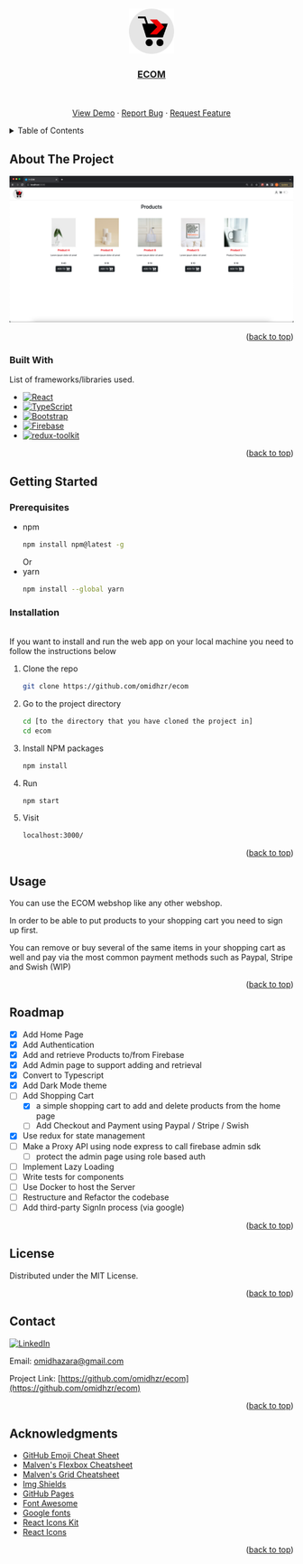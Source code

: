 <!-- Improved compatibility of back to top link: See: https://github.com/othneildrew/Best-README-Template/pull/73 -->

<a name="readme-top"></a>

<!-- PROJECT LOGO -->
<br />
<div align="center">
  <a href="https://github.com/omidhzr/ecom">
    <img src="./src/images/logo.svg" alt="Logo" width="80" height="80"
  </a>

  <h3 align="center">ECOM</h3>

  <p align="center">
    <br />
    <br />
    <a href="https://ecom-52274.web.app">View Demo</a>
    ·
    <a href="https://github.com/omidhzr/ecom/issues">Report Bug</a>
    ·
    <a href="https://github.com/omidhzr/ecom/issues">Request Feature</a>
  </p>
</div>

<!-- TABLE OF CONTENTS -->
<details>
  <summary>Table of Contents</summary>
  <ol>
    <li>
      <a href="#about-the-project">About The Project</a>
      <ul>
        <li><a href="#built-with">Built With</a></li>
      </ul>
    </li>
    <li>
      <a href="#getting-started">Getting Started</a>
      <ul>
        <li><a href="#prerequisites">Prerequisites</a></li>
        <li><a href="#installation">Installation</a></li>
      </ul>
    </li>
    <li><a href="#usage">Usage</a></li>
    <li><a href="#roadmap">Roadmap</a></li>
    <li><a href="#license">License</a></li>
    <li><a href="#contact">Contact</a></li>
    <li><a href="#acknowledgments">Acknowledgments</a></li>
  </ol>
</details>

<!-- ABOUT THE PROJECT -->

## About The Project

[![ECOM Screen Shot][product-screenshot]](https://ecom-52274.web.app)

<p align="right">(<a href="#readme-top">back to top</a>)</p>

### Built With

List of frameworks/libraries used.

-   [![React][react.js]][react-url]
-   [![TypeScript][typescriptlang]][typescript-url]
-   [![Bootstrap][bootstrap.com]][bootstrap-url]
-   [![Firebase][firebase.come]][firebase-url]
-   [![redux-toolkit][redux-toolkit]][redux-url]

<p align="right">(<a href="#readme-top">back to top</a>)</p>

<!-- GETTING STARTED -->

## Getting Started

### Prerequisites

-   npm
    ```sh
    npm install npm@latest -g
    ```
    Or
    <br/>
-   yarn
    ```sh
    npm install --global yarn
    ```

### Installation

<br/>
If you want to install and run the web app on your local machine you need to follow the instructions below

1. Clone the repo
    ```sh
    git clone https://github.com/omidhzr/ecom
    ```
2. Go to the project directory
    ```sh
    cd [to the directory that you have cloned the project in]
    cd ecom
    ```
3. Install NPM packages
    ```sh
    npm install
    ```
4. Run
    ```sh
    npm start
    ```
5. Visit
    ```sh
    localhost:3000/
    ```

<p align="right">(<a href="#readme-top">back to top</a>)</p>

<!-- USAGE EXAMPLES -->

## Usage

You can use the ECOM webshop like any other webshop.

In order to be able to put products to your shopping cart you need to sign up first.

You can remove or buy several of the same items in your shopping cart as well and pay via the most common payment methods such as Paypal, Stripe and Swish (WIP)

<p align="right">(<a href="#readme-top">back to top</a>)</p>

<!-- ROADMAP -->

## Roadmap

-   [x] Add Home Page
-   [x] Add Authentication
-   [x] Add and retrieve Products to/from Firebase
-   [x] Add Admin page to support adding and retrieval
-   [x] Convert to Typescript
-   [x] Add Dark Mode theme
-   [ ] Add Shopping Cart
    -   [x] a simple shopping cart to add and delete products from the home page
    -   [ ] Add Checkout and Payment using Paypal / Stripe / Swish
-   [x] Use redux for state management
-   [ ] Make a Proxy API using node express to call firebase admin sdk
    -   [ ] protect the admin page using role based auth
-   [ ] Implement Lazy Loading
-   [ ] Write tests for components
-   [ ] Use Docker to host the Server
-   [ ] Restructure and Refactor the codebase
-   [ ] Add third-party SignIn process (via google)

<p align="right">(<a href="#readme-top">back to top</a>)</p>

<!-- LICENSE -->

## License

Distributed under the MIT License.

<p align="right">(<a href="#readme-top">back to top</a>)</p>

<!-- CONTACT -->

## Contact

[![LinkedIn][linkedin-shield]][linkedin-url]

Email: omidhazara@gmail.com

Project Link: [https://github.com/omidhzr/ecom](https://github.com/omidhzr/ecom)

<p align="right">(<a href="#readme-top">back to top</a>)</p>

<!-- ACKNOWLEDGMENTS -->

## Acknowledgments

-   [GitHub Emoji Cheat Sheet](https://www.webpagefx.com/tools/emoji-cheat-sheet)
-   [Malven's Flexbox Cheatsheet](https://flexbox.malven.co/)
-   [Malven's Grid Cheatsheet](https://grid.malven.co/)
-   [Img Shields](https://shields.io)
-   [GitHub Pages](https://pages.github.com)
-   [Font Awesome](https://fontawesome.com)
-   [Google fonts](https://fonts.google.com)
-   [React Icons Kit](https://react-icons-kit.vercel.app/)
-   [React Icons](https://react-icons.github.io/react-icons/search)

<p align="right">(<a href="#readme-top">back to top</a>)</p>

<!-- MARKDOWN LINKS & IMAGES -->

[linkedin-shield]: https://img.shields.io/badge/-LinkedIn-black.svg?style=for-the-badge&logo=linkedin&colorB=555
[linkedin-url]: https://linkedin.com/in/omidhazara
[product-screenshot]: ./src/images/Ecom-Screenshot.png
[react.js]: https://img.shields.io/badge/React-20232A?style=for-the-badge&logo=react&logoColor=61DAFB
[react-url]: https://reactjs.org/
[bootstrap.com]: https://img.shields.io/badge/Bootstrap-563D7C?style=for-the-badge&logo=bootstrap&logoColor=white
[bootstrap-url]: https://getbootstrap.com
[typescriptlang]: https://img.shields.io/badge/typescript-%23007ACC.svg?style=for-the-badge&logo=typescript&logoColor=white
[typescript-url]: https://www.typescriptlang.org
[bootstrap-url]: bootstrap.com
[firebase-url]: firebase.come
[firebase.come]: https://img.shields.io/badge/firebase-%23039BE5.svg?style=for-the-badge&logo=firebase
[redux-toolkit]: https://img.shields.io/badge/redux-%23593d88.svg?style=for-the-badge&logo=redux&logoColor=white
[redux-url]: https://redux-toolkit.js.org
